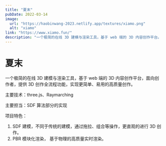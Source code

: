 ```yaml
---
title: "夏末"
pubDate: 2022-03-14
image:
  url: "https://haobinwang-2023.netlify.app/textures/xiamo.png"
  alt: "xiamo"
link: "https://www.xiamo.fun/"
description: "一个极简的在线 3D 建模与渲染工具，基于 web 端的 3D 内容创作平台。"
---
```


# 夏末

一个极简的在线 3D 建模与渲染工具，基于 web 端的 3D 内容创作平台，面向创作者，提供 3D 创作全流程功能，实现更简单、易用的高质量创作。

主要技术：three.js、Raymarching

主要担当：SDF 算法部分的实现

项目特色：

1. SDF 建模，不同于传统的建模，通过拖拉、组合等操作，更直观的进行 3D 创作。
2. PBR 模块化渲染， 基于物理的高质量实时渲染。
